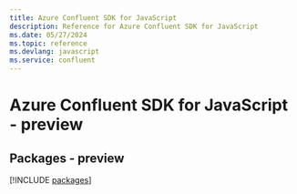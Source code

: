 ```yaml
---
title: Azure Confluent SDK for JavaScript
description: Reference for Azure Confluent SDK for JavaScript
ms.date: 05/27/2024
ms.topic: reference
ms.devlang: javascript
ms.service: confluent
---
```

# Azure Confluent SDK for JavaScript - preview
## Packages - preview
[!INCLUDE [packages](confluent-index.md)]